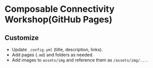 # Composable Connectivity Workshop(GitHub Pages)


## Customize
- Update `_config.yml` (title, description, links).
- Add pages (`.md`) and folders as needed.
- Add images to `assets/img` and reference them as `/assets/img/...`.
